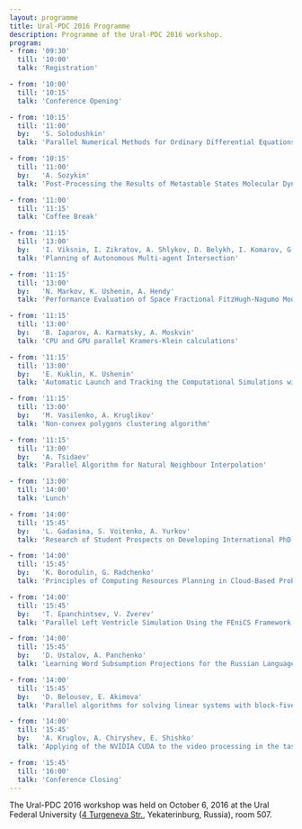```yaml
---
layout: programme
title: Ural-PDC 2016 Programme
description: Programme of the Ural-PDC 2016 workshop.
program:
- from: '09:30'
  till: '10:00'
  talk: 'Registration'

- from: '10:00'
  till: '10:15'
  talk: 'Conference Opening'

- from: '10:15'
  till: '11:00'
  by:   'S. Solodushkin'
  talk: 'Parallel Numerical Methods for Ordinary Differential Equations: a Survey (Invited&nbsp;Talk)'

- from: '10:15'
  till: '11:00'
  by:   'A. Sozykin'
  talk: 'Post-Processing the Results of Metastable States Molecular Dynamics Simulation (Invited&nbsp;Talk)'

- from: '11:00'
  till: '11:15'
  talk: 'Coffee Break'

- from: '11:15'
  till: '13:00'
  by:   'I. Viksnin, I. Zikratov, A. Shlykov, D. Belykh, I. Komarov, G. Botvin'
  talk: 'Planning of Autonomous Multi-agent Intersection'

- from: '11:15'
  till: '13:00'
  by:   'N. Markov, K. Ushenin, A. Hendy'
  talk: 'Performance Evaluation of Space Fractional FitzHugh-Nagumo Model: an Implementation with PETSc Library'

- from: '11:15'
  till: '13:00'
  by:   'B. Iaparov, A. Karmatsky, A. Moskvin'
  talk: 'CPU and GPU parallel Kramers-Klein calculations'

- from: '11:15'
  till: '13:00'
  by:   'E. Kuklin, K. Ushenin'
  talk: 'Automatic Launch and Tracking the Computational Simulations with LiFlow and Sumatra'

- from: '11:15'
  till: '13:00'
  by:   'M. Vasilenko, A. Kruglikov'
  talk: 'Non-convex polygons clustering algorithm'

- from: '11:15'
  till: '13:00'
  by:   'A. Tsidaev'
  talk: 'Parallel Algorithm for Natural Neighbour Interpolation'

- from: '13:00'
  till: '14:00'
  talk: 'Lunch'

- from: '14:00'
  till: '15:45'
  by:   'L. Gadasina, S. Voitenko, A. Yurkov'
  talk: 'Research of Student Prospects on Developing International PhD Programs in Software Engineering'

- from: '14:00'
  till: '15:45'
  by:   'K. Borodulin, G. Radchenko'
  talk: 'Principles of Computing Resources Planning in Cloud-Based Problem Solving Environment'

- from: '14:00'
  till: '15:45'
  by:   'T. Epanchintsev, V. Zverev'
  talk: 'Parallel Left Ventricle Simulation Using the FEniCS Framework'

- from: '14:00'
  till: '15:45'
  by:   'D. Ustalov, A. Panchenko'
  talk: 'Learning Word Subsumption Projections for the Russian Language'

- from: '14:00'
  till: '15:45'
  by:   'D. Belousov, E. Akimova'
  talk: 'Parallel algorithms for solving linear systems with block-fivediagonal matrices on multi-core CPU'

- from: '14:00'
  till: '15:45'
  by:   'A. Kruglov, A. Chiryshev, E. Shishko'
  talk: 'Applying of the NVIDIA CUDA to the video processing in the task of the roundwood volume estimation'

- from: '15:45'
  till: '16:00'
  talk: 'Conference Closing'
---
```


The Ural-PDC 2016 workshop was held on October 6, 2016 at the Ural Federal University ([4&nbsp;Turgeneva Str.](https://2gis.ru/ekaterinburg/firm/1267620943605143), Yekaterinburg, Russia), room&nbsp;507.
